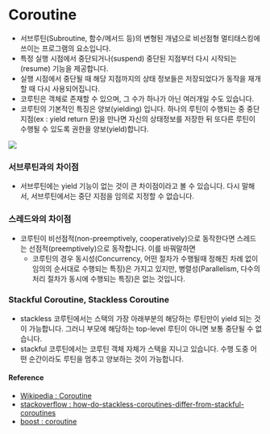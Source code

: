 # Coroutine
- 서브루틴(Subroutine, 함수/메서드 등)의 변형된 개념으로 비선점형 멀티태스킹에 쓰이는 프로그램의 요소입니다. 
- 특정 실행 시점에서 중단되거나(suspend) 중단된 지점부터 다시 시작되는(resume) 기능을 제공합니다.
- 실행 시점에서 중단될 때 해당 지점까지의 상태 정보들은 저장되었다가 동작을 재개할 때 다시 사용되어집니다.
- 코루틴은 객체로 존재할 수 있으며, 그 수가 하나가 아닌 여러개일 수도 있습니다.
- 코루틴의 기본적인 특징은 양보(yielding) 입니다. 하나의 루틴이 수행되는 중 중단 지점(ex : yield return 문)을 만나면 자신의 상태정보를 저장한 뒤 또다른 루틴이 수행될 수 있도록 권한을 양보(yield)합니다.

![](https://www.boost.org/doc/libs/1_57_0/libs/coroutine/doc/images/foo_bar_seq.png)

### 서브루틴과의 차이점
- 서브루틴에는 yield 기능이 없는 것이 큰 차이점이라고 볼 수 있습니다. 다시 말해서, 서브루틴에서는 중단 지점을 임의로 지정할 수 없습니다.

### 스레드와의 차이점
- 코루틴이 비선점적(non-preemptively, cooperatively)으로 동작한다면 스레드는 선점적(preemptively)으로 동작합니다. 이를 바꿔말하면
  - 코루틴의 경우 동시성(Concurrency, 어떤 절차가 수행될때 정해진 차례 없이 임의의 순서대로 수행되는 특징)은 가지고 있지만, 병렬성(Parallelism, 다수의 처리 절차가 동시에 수행되는 특징)은 없는 것입니다.

### Stackful Coroutine, Stackless Coroutine
- stackless 코루틴에서는 스택의 가장 아래부분의 해당하는 루틴만이 yield 되는 것이 가능합니다. 그러니 부모에 해당하는 top-level 루틴이 아니면 보통 중단될 수 없습니다.
- stackful 코루틴에서는 코루틴 객체 자체가 스택을 지니고 있습니다. 수행 도중 어떤 순간이라도 루틴을 멈추고 양보하는 것이 가능합니다.

#### Reference
- [Wikipedia : Coroutine](https://en.wikipedia.org/wiki/Coroutine#Implementations_for_C++)
- [stackoverflow : how-do-stackless-coroutines-differ-from-stackful-coroutines](https://stackoverflow.com/questions/28977302/how-do-stackless-coroutines-differ-from-stackful-coroutines)
- [boost : coroutine](https://www.boost.org/doc/libs/1_57_0/libs/coroutine/doc/html/coroutine/intro.html#coroutine.intro.stackfulness)
